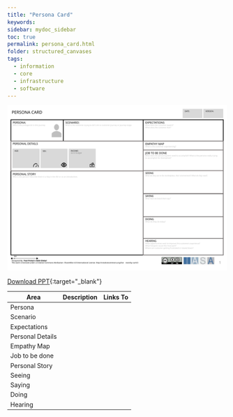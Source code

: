 ```yaml
---
title: "Persona Card"
keywords: 
sidebar: mydoc_sidebar
toc: true
permalink: persona_card.html
folder: structured_canvases
tags: 
  - information
  - core
  - infrastructure
  - software
---
```


![image001](media/persona_card001.svg)

[Download PPT](media/ppt/persona_card.ppt){:target="_blank"}

| Area             | Description | Links To |
| ---------------- | ----------- | -------- |
| Persona          |             |          |
| Scenario         |             |          |
| Expectations     |             |          |
| Personal Details |             |          |
| Empathy Map      |             |          |
| Job to be done   |             |          |
| Personal Story   |             |          |
| Seeing           |             |          |
| Saying           |             |          |
| Doing            |             |          |
| Hearing          |             |          |
